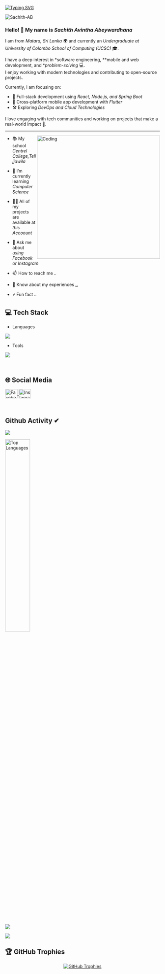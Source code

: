 [![Typing SVG](https://readme-typing-svg.herokuapp.com?size=32&vCenter=true&width=760&lines=Hi+%F0%9F%91%8B%2C+I'm+Sachith+Avintha+Abeywardhana;From+Matara,+Sri+Lanka.;(UG)+University+Of+Colombo+School+Of+Computing )](https://git.io/typing-svg)

<p align="left"> <img src="https://komarev.com/ghpvc/?username=Sachith45&label=Profile%20views&color=0e75b6&style=flat" alt="Sachith-AB" /> </p>

### Hello! 👋 My name is *Sachith Avintha Abeywardhana*  
I am from *Matara, Sri Lanka* 🌍 and currently an *Undergraduate at University of Colombo School of Computing (UCSC)* 🎓.

I have a deep interest in *software engineering, **mobile and web development, and **problem-solving* 💻.  
I enjoy working with modern technologies and contributing to open-source projects.

Currently, I am focusing on:  
- 🚀 Full-stack development using *React, Node.js, and Spring Boot*  
- 📱 Cross-platform mobile app development with *Flutter*  
- 🛠 Exploring *DevOps and Cloud Technologies*  

I love engaging with tech communities and working on projects that make a real-world impact 🌟.

---

<img align="right" alt="Coding" width="400" src="https://user-images.githubusercontent.com/74038190/212748842-9fcbad5b-6173-4175-8a61-521f3dbb7514.gif"/>

- 📚 My school *Centrel College,Telijjawila*

- 🌱 I’m currently learning *Computer Science*

- 👨‍💻 All of my projects are available at *this Accoount*

- 💬 Ask me about *using Facebook or Instagram*

- 📫 How to reach me *..*

- 📄 Know about my experiences [..](..)

- ⚡ Fun fact *..*

## 💻 Tech Stack
- Languages
<p align="left">
  <a href="https://skillicons.dev">
    <img src="https://skillicons.dev/icons?i=c,cpp,python,java,scala,html,css,javascript,mongodb,express,php,react,nodejs,mysql,dart,flutter,spring,dotnet" />
  </a>
</p>

- Tools
<p align="left">
  <a href="https://skillicons.dev">
    <img src="https://skillicons.dev/icons?i=git,github,powershell,arduino,autocad,figma,linux,windows,kali,idea,ps,au,pr,vscode,androidstudio,eclipse,postman,selenium,docker,discord,qt,r,visualstudio,wordpress" />
  </a>
</p>
<br/>

## 🌐 Social Media
<p align="left">
  <a href="https://www.facebook.com/sachith.abeywardhana.3" target="_blank">
    <img align="center" src="https://raw.githubusercontent.com/rahuldkjain/github-profile-readme-generator/master/src/images/icons/Social/facebook.svg" alt="Facebook" height="30" width="40" />
  </a>
  <a href="https://www.instagram.com/sachithavintha/" target="_blank">
    <img align="center" src="https://raw.githubusercontent.com/rahuldkjain/github-profile-readme-generator/master/src/images/icons/Social/instagram.svg" alt="Instagram" height="30" width="40" />
  </a>
</p>

<br/>

## Github Activity ✔
![](https://github-profile-summary-cards.vercel.app/api/cards/profile-details?username=Sachith-AB&theme=monokai)

<img width="40%" src="https://github-readme-stats.vercel.app/api/top-langs/?username=Sachith-AB&theme=bear&hide_border=true&include_all_commits=true&count_private=true&layout=compact&card_width=320" alt="Top Languages" />

![](https://github-profile-summary-cards.vercel.app/api/cards/stats?username=Sachith-AB&theme=monokai)

[![](https://github-readme-streak-stats.herokuapp.com?user=Sachith-AB&theme=soft-green)](https://git.io/streak-stats)


## 🏆 GitHub Trophies
<p align="center"> 
  <a href="https://github.com/ryo-ma/github-profile-trophy">
    <img src="https://github-profile-trophy.vercel.app/?username=Sachith-AB&theme=gruvbox&row=1&column=6&no-bg=true&no-frame=true" alt="GitHub Trophies" />
  </a> 
</p>
